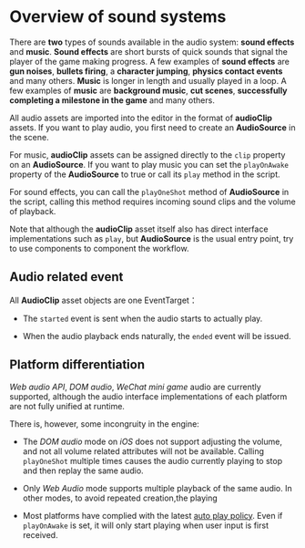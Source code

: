 # Overview of sound systems

There are __two__ types of sounds available in the audio system: __sound effects__ and __music__.  __Sound effects__ are short bursts of quick sounds that signal the player of the game making progress. A few examples of __sound effects__ are __gun noises__, __bullets firing__, a __character jumping__, __physics contact events__ and many others. __Music__ is longer in length and usually played in a loop. A few examples of __music__ are __background music__, __cut scenes__, __successfully completing a milestone in the game__ and many others.

All audio assets are imported into the editor in the format of **audioClip** assets. If you want to play audio, you first need to create an **AudioSource** in the scene.

For music, **audioClip** assets can be assigned directly to the `clip` property on an **AudioSource**. If you want to play music you can set the `playOnAwake` property of the **AudioSource** to true or call its `play` method in the script.

For sound effects, you can call the `playOneShot` method of **AudioSource** in the script, calling this method requires incoming sound clips and the volume of playback.

Note that although the **audioClip** asset itself also has direct interface implementations such as `play`, but **AudioSource** is the usual entry point, try to use components to component the workflow.

## Audio related event

All **AudioClip** asset objects are one EventTarget：

* The `started` event is sent when the audio starts to actually play.

* When the audio playback ends naturally, the `ended` event will be issued.

## Platform differentiation

*Web audio API*, *DOM audio*, *WeChat mini game* audio are currently supported, although the audio interface implementations of each platform are not fully unified at runtime.

There is, however, some incongruity in the engine:

* The *DOM audio* mode on *iOS* does not support adjusting the volume, and not all volume related attributes will not be available. Calling `playOneShot` multiple times causes the audio currently playing to stop and then replay the same audio.

* Only *Web Audio* mode supports multiple playback of the same audio. In other modes, to avoid repeated creation,the playing

* Most platforms have complied with the latest [auto play policy](https://www.chromium.org/audio-video/autoplay). Even if `playOnAwake` is set, it will only start playing when user input is first received.

